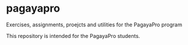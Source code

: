 # pagayapro
Exercises, assignments, proejcts and utilities for the PagayaPro program

This repository is intended for the PagayaPro students. 
